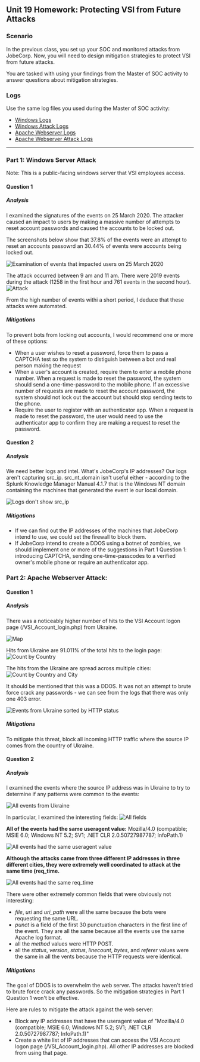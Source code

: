 ## Unit 19 Homework: Protecting VSI from Future Attacks

### Scenario

In the previous class,  you set up your SOC and monitored attacks from JobeCorp. Now, you will need to design mitigation strategies to protect VSI from future attacks. 

You are tasked with using your findings from the Master of SOC activity to answer questions about mitigation strategies.

### Logs

Use the same log files you used during the Master of SOC activity:

- [Windows Logs](resources/windows_server_logs.csv)
- [Windows Attack Logs](resources/windows_server_attack_logs.csv)
- [Apache Webserver Logs](resources/apache_logs.txt	)
- [Apache Webserver Attack Logs](resources/apache_attack_logs.txt	)

---

### Part 1: Windows Server Attack

Note: This is a public-facing windows server that VSI employees access.
 
#### Question 1

##### Analysis

I examined the signatures of the events on 25 March 2020. The attacker caused an impact to users by making a massive number of attempts to reset account passwords and caused the accounts to be locked out. 

The screenshots below show that 37.8% of the events were an attempt to reset an accounts passowrd an 30.44% of events were accounts being locked out.

![Examination of events that impacted users on 25 March 2020](screenshots/enhanced/P1Q1_top_signatures.png)

The attack occurred between 9 am and 11 am. There were 2019 events during the attack (1258 in the first hour and 761 events in the second hour).
![Attack](screenshots/originals/P1Q1_attack.png)

From the high number of events withi a short period, I deduce that these attacks were automated.

##### Mitigations

To prevent bots from locking out accounts, I would recommend one or more of these options:
* When a user wishes to reset a password, force them to pass a CAPTCHA test so the system to distiguish between a bot and real person making the request
* When a user's account is created, require them to enter a mobile phone number.  When a request is made to reset the password, the system should send a one-time-password to the mobile phone. If an excessive number of requests are made to reset the account password, the system should not lock out the account but should stop sending texts to the phone.
* Require the user to register with an authenticator app. When a request is made to reset the password, the user would need to use the authenticator app to confirm they are making a request to reset the password. 

#### Question 2

##### Analysis

We need better logs and intel. What's JobeCorp's IP addresses? Our logs aren't capturing src_ip. src_nt_domain isn't useful either - according to the Splunk Knowledge Manager Manual 4.1.7 that is the Windows NT domain containing the machines that generated the event ie our local domain.

![Logs don't show src_ip](screenshots/enhanced/P1Q2_need_better_logs.png)

##### Mitigations
* If we can find out the IP addresses of the machines that JobeCorp intend to use, we could set the firewall to block them. 
* If JobeCorp intend to create a DDOS using a botnet of zombies, we should implement one or more of the suggestions in Part 1 Question 1: introducing CAPTCHA, sending one-time-passcodes to a verified owner's mobile phone or require an authenticator app.

### Part 2: Apache Webserver Attack:

#### Question 1

##### Analysis

There was a noticeably higher number of hits to the VSI Account logon page (/VSI_Account_login.php) from Ukraine. 

![Map](screenshots/originals/P2Q1_map.png)

Hits from Ukraine are 91.011% of the total hits to the login page:
![Count by Country](screenshots/enhanced/P2Q1_count_by_country.png)

The hits from the Ukraine are spread across multiple cities:
![Count by Country and City](screenshots/enhanced/P2Q1_count_by_country.png)

It should be mentioned that this was a DDOS. It was not an attempt to brute force crack any passwords - we can see from the logs that there was only one 403 error.

![Events from Ukraine sorted by HTTP status](screenshots/originals/P2Q2_mainly_200_status.png)

##### Mitigations

To mitigate this threat, block all incoming HTTP traffic where the source IP comes from the country of Ukraine.

#### Question 2

##### Analysis
I examined the events where the source IP address was in Ukraine to try to determine if any patterns were common to the events:

![All events from Ukraine](screenshots/originals/P2Q2_attack_events.png)

In particular, I examined the interesting fields:
![All fields](screenshots/originals/P2Q2_all_fields.png)

**All of the events had the same useragent value:** Mozilla/4.0 (compatible; MSIE 6.0; Windows NT 5.2; SV1; .NET CLR 2.0.50727987787; InfoPath.1)

![All events had the same useragent value](screenshots/originals/P2Q2_unique_fields_useragent.png)

**Although the attacks came from three different IP addresses in three different cities, they were extremely well coordinated to attack at the same time (req_time.**

![All events had the same req_time](screenshots/originals/P2Q2_unique_fields_req_time.png)

There were other extremely common fields that were obviously not interesting:
* *file*, *uri* and *uri_path* were all the same because the bots were requesting the same URL.
* *punct* is a field of the first 30 punctuation characters in the first line of the event. They are all the same because all the events use the same Apache log format.
* all the *method* values were HTTP POST.
* all the *status*, *version*, *status*, *linecount*, *bytes*, and *referer* values were the same in all the vents because the HTTP requests were identical.

##### Mitigations

The goal of DDOS is to overwhelm the web server. The attacks haven't tried to brute force crack any passwords. So the mitigation strategies in Part 1 Question 1 won't be effective.

Here are rules to mitigate the attack against the web server:
* Block any IP addresses that have the useragent value of "Mozilla/4.0 (compatible; MSIE 6.0; Windows NT 5.2; SV1; .NET CLR 2.0.50727987787; InfoPath.1)"
* Create a white list of IP addresses that can access the VSI Account logon page (/VSI_Account_login.php). All other IP addresses are blocked from using that page.


